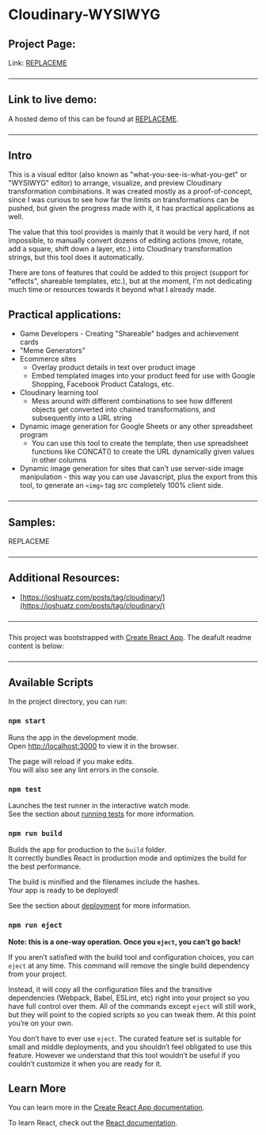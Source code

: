 # Cloudinary-WYSIWYG
## Project Page:
Link: [REPLACEME](REPLACEME)
###
---
###
## Link to live demo:
A hosted demo of this can be found at [REPLACEME](REPLACEME).
###
---
###
## Intro
This is a visual editor (also known as "what-you-see-is-what-you-get" or "WYSIWYG" editor) to arrange, visualize, and preview Cloudinary transformation combinations. It was created mostly as a proof-of-concept, since I was curious to see how far the limits on transformations can be pushed, but given the progress made with it, it has practical applications as well.

The value that this tool provides is mainly that it would be very hard, if not impossible, to manually convert dozens of editing actions (move, rotate, add a square, shift down a layer, etc.) into Cloudinary transformation strings, but this tool does it automatically.

There are tons of features that could be added to this project (support for "effects", shareable templates, etc.), but at the moment, I'm not dedicating much time or resources towards it beyond what I already made.

## Practical applications:
 -  Game Developers - Creating "Shareable" badges and achievement cards
 -  "Meme Generators"
 -  Ecommerce sites
    -   Overlay product details in text over product image
    -   Embed templated images into your product feed for use with Google Shopping, Facebook Product Catalogs, etc.
 -  Cloudinary learning tool
    -   Mess around with different combinations to see how different objects get converted into chained transformations, and subsequently into a URL string
 -  Dynamic image generation for Google Sheets or any other spreadsheet program
    -   You can use this tool to create the template, then use spreadsheet functions like CONCAT() to create the URL dynamically given values in other columns
 -   Dynamic image generation for sites that can't use server-side image manipulation - this way you can use Javascript, plus the export from this tool, to generate an ```<img>``` tag src completely 100% client side.
###
---
###
## Samples:
REPLACEME
###
---
###

## Additional Resources:
 -  [https://joshuatz.com/posts/tag/cloudinary/](https://joshuatz.com/posts/tag/cloudinary/)
###
---
###
This project was bootstrapped with [Create React App](https://github.com/facebook/create-react-app). The deafult readme content is below:
###
---
###

## Available Scripts

In the project directory, you can run:

### `npm start`

Runs the app in the development mode.<br>
Open [http://localhost:3000](http://localhost:3000) to view it in the browser.

The page will reload if you make edits.<br>
You will also see any lint errors in the console.

### `npm test`

Launches the test runner in the interactive watch mode.<br>
See the section about [running tests](https://facebook.github.io/create-react-app/docs/running-tests) for more information.

### `npm run build`

Builds the app for production to the `build` folder.<br>
It correctly bundles React in production mode and optimizes the build for the best performance.

The build is minified and the filenames include the hashes.<br>
Your app is ready to be deployed!

See the section about [deployment](https://facebook.github.io/create-react-app/docs/deployment) for more information.

### `npm run eject`

**Note: this is a one-way operation. Once you `eject`, you can’t go back!**

If you aren’t satisfied with the build tool and configuration choices, you can `eject` at any time. This command will remove the single build dependency from your project.

Instead, it will copy all the configuration files and the transitive dependencies (Webpack, Babel, ESLint, etc) right into your project so you have full control over them. All of the commands except `eject` will still work, but they will point to the copied scripts so you can tweak them. At this point you’re on your own.

You don’t have to ever use `eject`. The curated feature set is suitable for small and middle deployments, and you shouldn’t feel obligated to use this feature. However we understand that this tool wouldn’t be useful if you couldn’t customize it when you are ready for it.

## Learn More

You can learn more in the [Create React App documentation](https://facebook.github.io/create-react-app/docs/getting-started).

To learn React, check out the [React documentation](https://reactjs.org/).
